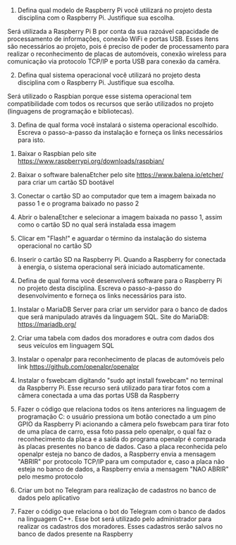 1. Defina qual modelo de Raspberry Pi você utilizará no projeto desta disciplina com o Raspberry Pi. Justifique sua escolha.

Será utilizada a Raspberry Pi B por conta da sua razoável capacidade de processamento de informações, conexão WiFi e portas USB. Esses itens são necessários ao projeto, pois é preciso de poder de processamento para realizar o reconhecimento de placas de automóveis, conexão wireless para comunicação via protocolo TCP/IP e porta USB para conexão da camêra.

2. Defina qual sistema operacional você utilizará no projeto desta disciplina com o Raspberry Pi. Justifique sua escolha.

Será utilizado o Raspbian porque esse sistema operacional tem compatibilidade com todos os recursos que serão utilizados no projeto (linguagens de programação e bibliotecas).

3. Defina de qual forma você instalará o sistema operacional escolhido. Escreva o passo-a-passo da instalação e forneça os links necessários para isto.

1) Baixar o Raspbian pelo site https://www.raspberrypi.org/downloads/raspbian/

2) Baixar o software balenaEtcher pelo site https://www.balena.io/etcher/ para criar um cartão SD bootável

3) Conectar o cartão SD ao computador que tem a imagem baixada no passo 1 e o programa baixado no passo 2

4) Abrir o balenaEtcher e selecionar a imagem baixada no passo 1, assim como o cartão SD no qual será instalada essa imagem

5) Clicar em "Flash!" e aguardar o término da instalação do sistema operacional no cartão SD

6) Inserir o cartão SD na Raspberry Pi. Quando a Raspberry for conectada à energia, o sistema operacional será iniciado automaticamente.

4. Defina de qual forma você desenvolverá software para o Raspberry Pi no projeto desta disciplina. Escreva o passo-a-passo do desenvolvimento e forneça os links necessários para isto.

1) Instalar o MariaDB Server para criar um servidor para o banco de dados que será manipulado através da linguagem SQL. Site do MariaDB: https://mariadb.org/

2) Criar uma tabela com dados dos moradores e outra com dados dos seus veículos em linguagem SQL

3) Instalar o openalpr para reconhecimento de placas de automóveis pelo link https://github.com/openalpr/openalpr

4) Instalar o fswebcam digitando "sudo apt install fswebcam" no terminal da Raspberry Pi. Esse recurso será utilizado para tirar fotos com a câmera conectada a uma das portas USB da Raspberry

5) Fazer o código que relaciona todos os itens anteriores na linguagem de programação C: o usuário pressiona um botão conectado a um pino GPIO da Raspberry Pi acionando a câmera pelo fswebcam para tirar foto de uma placa de carro, essa foto passa pelo openalpr, o qual faz o reconhecimento da placa e a saída do programa openalpr é comparada às placas presentes no banco de dados. Caso a placa reconhecida pelo openalpr esteja no banco de dados, a Raspberry envia a mensagem "ABRIR" por protocolo TCP/IP para um computador e, caso a placa não esteja no banco de dados, a Raspberry envia a mensagem "NAO ABRIR" pelo mesmo protocolo

6) Criar um bot no Telegram para realização de cadastros no banco de dados pelo aplicativo

7) Fazer o código que relaciona o bot do Telegram com o banco de dados na linguagem C++. Esse bot será utilizado pelo administrador para realizar os cadastros dos moradores. Esses cadastros serão salvos no banco de dados presente na Raspberry
